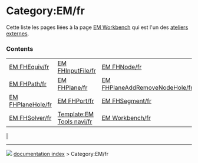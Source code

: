 # Category:EM/fr
Cette liste les pages liées à la page [EM Workbench](EM_Workbench/fr.md) qui est l\'un des [ateliers externes](external_workbenches/fr.md).

### Contents

|     |     |     |
| --- | --- | --- |
| [EM FHEquiv/fr](EM_FHEquiv/fr.md) | [EM FHInputFile/fr](EM_FHInputFile/fr.md) | [EM FHNode/fr](EM_FHNode/fr.md) |
| [EM FHPath/fr](EM_FHPath/fr.md) | [EM FHPlane/fr](EM_FHPlane/fr.md) | [EM FHPlaneAddRemoveNodeHole/fr](EM_FHPlaneAddRemoveNodeHole/fr.md) |
| [EM FHPlaneHole/fr](EM_FHPlaneHole/fr.md) | [EM FHPort/fr](EM_FHPort/fr.md) | [EM FHSegment/fr](EM_FHSegment/fr.md) |
| [EM FHSolver/fr](EM_FHSolver/fr.md) | [Template:EM Tools navi/fr](Template_EM_Tools_navi/fr.md) | [EM Workbench/fr](EM_Workbench/fr.md) |
|



---
![](images/Button_right.svg) [documentation index](../README.md) > Category:EM/fr
